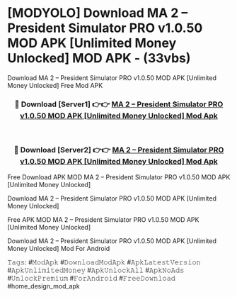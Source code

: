 # [MODYOLO] Download MA 2 – President Simulator PRO v1.0.50 MOD APK [Unlimited Money Unlocked] MOD APK - (33vbs)
Download MA 2 – President Simulator PRO v1.0.50 MOD APK [Unlimited Money Unlocked] Free Mod APK

<div align="center">
<h3>🔴 Download [Server1] 👉👉 <a href="https://apk-comot.site?title=MA_2_–_President_Simulator_PRO_v1.0.50_MOD_APK_[Unlimited_Money_Unlocked]">MA 2 – President Simulator PRO v1.0.50 MOD APK [Unlimited Money Unlocked] Mod Apk</a></h3><br>

<h3>🔴 Download [Server2] 👉👉 <a href="https://apk-comot.site?title=MA_2_–_President_Simulator_PRO_v1.0.50_MOD_APK_[Unlimited_Money_Unlocked]">MA 2 – President Simulator PRO v1.0.50 MOD APK [Unlimited Money Unlocked] Mod Apk</a></h3>
</div>


Free Download APK MOD MA 2 – President Simulator PRO v1.0.50 MOD APK [Unlimited Money Unlocked]

Download MA 2 – President Simulator PRO v1.0.50 MOD APK [Unlimited Money Unlocked] 

Free APK MOD MA 2 – President Simulator PRO v1.0.50 MOD APK [Unlimited Money Unlocked] 

Download MA 2 – President Simulator PRO v1.0.50 MOD APK [Unlimited Money Unlocked] Mod For Android

𝚃𝚊𝚐𝚜: #𝙼𝚘𝚍𝙰𝚙𝚔 #𝙳𝚘𝚠𝚗𝚕𝚘𝚊𝚍𝙼𝚘𝚍𝙰𝚙𝚔 #𝙰𝚙𝚔𝙻𝚊𝚝𝚎𝚜𝚝𝚅𝚎𝚛𝚜𝚒𝚘𝚗 #𝙰𝚙𝚔𝚄𝚗𝚕𝚒𝚖𝚒𝚝𝚎𝚍𝙼𝚘𝚗𝚎𝚢 #𝙰𝚙𝚔𝚄𝚗𝚕𝚘𝚌𝚔𝙰𝚕𝚕 #𝙰𝚙𝚔𝙽𝚘𝙰𝚍𝚜 #𝚄𝚗𝚕𝚘𝚌𝚔𝙿𝚛𝚎𝚖𝚒𝚞𝚖 #𝙵𝚘𝚛𝙰𝚗𝚍𝚛𝚘𝚒𝚍 #𝙵𝚛𝚎𝚎𝙳𝚘𝚠𝚗𝚕𝚘𝚊𝚍 #home_design_mod_apk